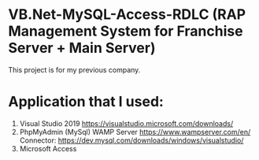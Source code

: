 # VB.Net-MySQL-Access-RDLC (RAP Management System for Franchise Server + Main Server)
This project is for my previous company.
# Application that I used:
1. Visual Studio 2019
   https://visualstudio.microsoft.com/downloads/
2. PhpMyAdmin (MySql) WAMP Server
   https://www.wampserver.com/en/
   Connector: https://dev.mysql.com/downloads/windows/visualstudio/ 
3. Microsoft Access
